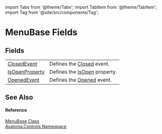 import Tabs from '@theme/Tabs'; 
import TabItem from '@theme/TabItem'; 
import Tag from '@site/src/components/Tag'; 

# MenuBase Fields




## Fields
<table>
<tr>
<td><a href="F_Avalonia_Controls_MenuBase_ClosedEvent">ClosedEvent</a></td>
<td>Defines the <a href="E_Avalonia_Controls_MenuBase_Closed">Closed</a> event.</td>
</tr>
<tr>
<td><a href="F_Avalonia_Controls_MenuBase_IsOpenProperty">IsOpenProperty</a></td>
<td>Defines the <a href="P_Avalonia_Controls_MenuBase_IsOpen">IsOpen</a> property.</td>
</tr>
<tr>
<td><a href="F_Avalonia_Controls_MenuBase_OpenedEvent">OpenedEvent</a></td>
<td>Defines the <a href="E_Avalonia_Controls_MenuBase_Opened">Opened</a> event.</td>
</tr>
</table>

## See Also


#### Reference
<a href="T_Avalonia_Controls_MenuBase">MenuBase Class</a>  
<a href="N_Avalonia_Controls">Avalonia.Controls Namespace</a>  
